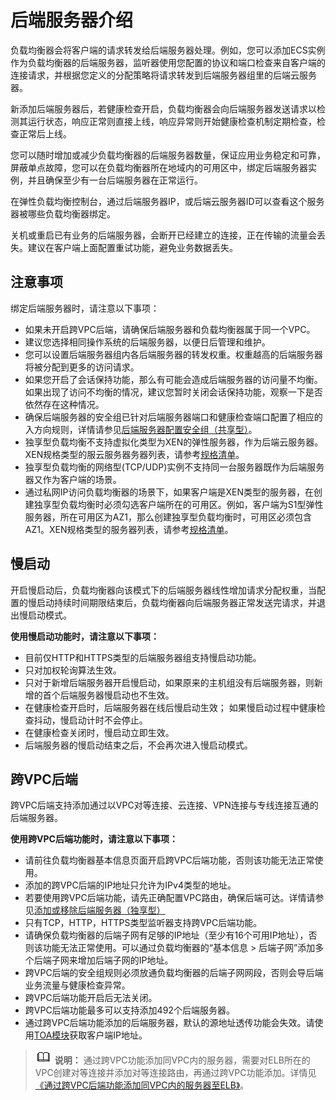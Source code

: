 # 后端服务器介绍<a name="elb_ug_hd_0001"></a>

负载均衡器会将客户端的请求转发给后端服务器处理。例如，您可以添加ECS实例作为负载均衡器的后端服务器，监听器使用您配置的协议和端口检查来自客户端的连接请求，并根据您定义的分配策略将请求转发到后端服务器组里的后端云服务器。

新添加后端服务器后，若健康检查开启，负载均衡器会向后端服务器发送请求以检测其运行状态，响应正常则直接上线，响应异常则开始健康检查机制定期检查，检查正常后上线。

您可以随时增加或减少负载均衡器的后端服务器数量，保证应用业务稳定和可靠，屏蔽单点故障，您可以在负载均衡器所在地域内的可用区中，绑定后端服务器实例，并且确保至少有一台后端服务器在正常运行。

在弹性负载均衡控制台，通过后端服务器IP，或后端云服务器ID可以查看这个服务器被哪些负载均衡器绑定。

关机或重启已有业务的后端服务器，会断开已经建立的连接，正在传输的流量会丢失。建议在客户端上面配置重试功能，避免业务数据丢失。

## 注意事项<a name="section9765648163914"></a>

绑定后端服务器时，请注意以下事项：

-   如果未开启跨VPC后端，请确保后端服务器和负载均衡器属于同一个VPC。
-   建议您选择相同操作系统的后端服务器，以便日后管理和维护。
-   您可以设置后端服务器组内各后端服务器的转发权重。权重越高的后端服务器将被分配到更多的访问请求。
-   如果您开启了会话保持功能，那么有可能会造成后端服务器的访问量不均衡。如果出现了访问不均衡的情况，建议您暂时关闭会话保持功能，观察一下是否依然存在这种情况。
-   确保后端服务器的安全组已针对后端服务器端口和健康检查端口配置了相应的入方向规则，详情请参见[后端服务器配置安全组（共享型）](后端服务器配置安全组（共享型）.md)。
-   独享型负载均衡不支持虚拟化类型为XEN的弹性服务器，作为后端云服务器。XEN规格类型的服云服务器务器列表，请参考[规格清单](https://support.huaweicloud.com/productdesc-ecs/zh-cn_topic_0159822360.html)。
-   独享型负载均衡的网络型\(TCP/UDP\)实例不支持同一台服务器既作为后端服务器又作为客户端的场景。
-   通过私网IP访问负载均衡器的场景下，如果客户端是XEN类型的服务器，在创建独享型负载均衡时必须勾选客户端所在的可用区。例如，客户端为S1型弹性服务器，所在可用区为AZ1，那么创建独享型负载均衡时，可用区必须包含AZ1。XEN规格类型的服务器列表，请参考[规格清单](https://support.huaweicloud.com/productdesc-ecs/zh-cn_topic_0159822360.html)。

## 慢启动<a name="section196816516169"></a>

开启慢启动后，负载均衡器向该模式下的后端服务器线性增加请求分配权重，当配置的慢启动持续时间期限结束后，负载均衡器向后端服务器正常发送完请求，并退出慢启动模式。

**使用慢启动功能时，请注意以下事项：**

-   目前仅HTTP和HTTPS类型的后端服务器组支持慢启动功能。
-   只对加权轮询算法生效。
-   只对于新增后端服务器开启慢启动，如果原来的主机组没有后端服务器，则新增的首个后端服务器慢启动也不生效。
-   在健康检查开启时，后端服务器在线后慢启动生效； 如果慢启动过程中健康检查抖动，慢启动计时不会停止。
-   在健康检查关闭时，慢启动立即生效。
-   后端服务器的慢启动结束之后，不会再次进入慢启动模式。

## 跨VPC后端<a name="section201861524101718"></a>

跨VPC后端支持添加通过以VPC对等连接、云连接、VPN连接与专线连接互通的后端服务器。

**使用跨VPC后端功能时，请注意以下事项：**

-   请前往负载均衡器基本信息页面开启跨VPC后端功能，否则该功能无法正常使用。
-   添加的跨VPC后端的IP地址只允许为IPv4类型的地址。
-   若要使用跨VPC后端功能，请先正确配置VPC路由，确保后端可达。详情请参见[添加或移除后端服务器（独享型）](添加或移除后端服务器（独享型）.md)
-   只有TCP，HTTP，HTTPS类型监听器支持跨VPC后端功能。
-   请确保负载均衡器的后端子网有足够的IP地址（至少有16个可用IP地址），否则该功能无法正常使用。可以通过负载均衡器的“基本信息 \> 后端子网”添加多个后端子网来增加后端子网的IP地址。
-   跨VPC后端的安全组规则必须放通负载均衡器的后端子网网段，否则会导后端业务流量与健康检查异常。
-   跨VPC后端功能开启后无法关闭。
-   跨VPC后端功能最多可以支持添加492个后端服务器。
-   通过跨VPC后端功能添加的后端服务器，默认的源地址透传功能会失效。请使用[TOA模块](TOA插件配置.md)获取客户端IP地址。

>![](public_sys-resources/icon-note.gif) **说明：** 
>通过跨VPC功能添加同VPC内的服务器，需要对ELB所在的VPC创建对等连接并添加对等连接路由，再通过跨VPC功能添加。详情见[《通过跨VPC后端功能添加同VPC内的服务器至ELB》](https://support.huaweicloud.com/bestpractice-elb/elb_bp_0303.html)。


